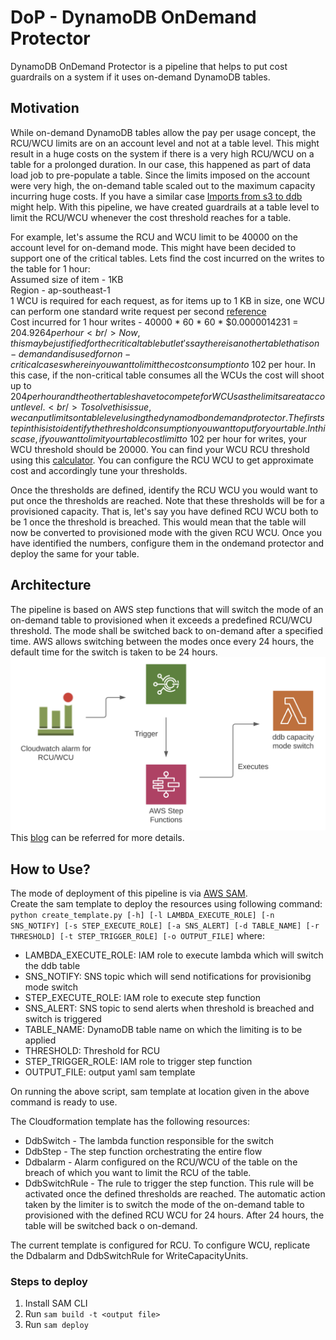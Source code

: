 # DoP - DynamoDB OnDemand Protector
DynamoDB OnDemand Protector is a pipeline that helps to put cost guardrails on a system if it uses on-demand DynamoDB tables.
## Motivation
While on-demand DynamoDB tables allow the pay per usage concept, the RCU/WCU limits are on an account level and not at a table level. This might result in a huge costs on the system if there is a very high RCU/WCU on a table for a prolonged duration. In our case, this happened as part of data load job to pre-populate a table. Since the limits imposed on the account were very high, the on-demand table scaled out to the maximum capacity incurring huge costs. If you have a similar case [Imports from s3 to ddb](https://aws.amazon.com/blogs/database/amazon-dynamodb-can-now-import-amazon-s3-data-into-a-new-table/) might help. With this pipeline, we have created guardrails at a table level to limit the RCU/WCU whenever the cost threshold reaches for a table.

For example, let's assume the RCU and WCU limit to be 40000 on the account level for on-demand mode. This might have been decided to support one of the critical tables.
Lets find the cost incurred on the writes to the table for 1 hour: <br />
Assumed size of item - 1KB <br />
Region - ap-southeast-1 <br />
1 WCU is required for each request, as for items up to 1 KB in size, one WCU can perform one standard write request per second [reference](https://aws.amazon.com/dynamodb/pricing/provisioned/) <br />
Cost incurred for 1 hour writes -  40000 * 60 * 60 * $0.0000014231 = $204.9264 per hour <br />
Now, this may be justified for the critical table but let's say there is another table that is on-demand and is used for non-critical cases wherein you want to limit the cost consumption to ~$102 per hour. In this case, if the non-critical table consumes all the WCUs the cost will shoot up to $204 per hour and the other tables have to compete for WCUs as the limits are at account level. <br />
To solve this issue, we can put limits on table level using the dynamodb ondemand protector. The first step in this is to identify the threshold consumption you want to put for your table. In this case, if you want to limit your table cost limit to ~$102 per hour for writes, your WCU threshold should be 20000. You can find your WCU RCU threshold using this [calculator](https://calculator.aws/#/addService/DynamoDB). You can configure the RCU WCU to get approximate cost and accordingly tune your thresholds.

Once the thresholds are defined, identify the RCU WCU you would want to put once the thresholds are reached. Note that these thresholds will be for a provisioned capacity. That is, let's say you have defined RCU WCU both to be 1 once the threshold is breached. This would mean that the table will now be converted to provisioned mode with the given RCU WCU.
Once you have identified the numbers, configure them in the ondemand protector and deploy the same for your table.

## Architecture
The pipeline is based on AWS step functions that will switch the mode of an on-demand table to provisioned when it exceeds a predefined RCU/WCU threshold. 
The mode shall be switched back to on-demand after a specified time. AWS allows switching between the modes once every 24 hours, the default time for the switch is taken to be 24 hours.  
![Alt text](assets/architecture.png?raw=true "Title")  
This [blog](https://bytes.swiggy.com/how-to-limit-autoscaling-in-on-demand-dynamodb-tables-c57e20cbbbcf) can be referred for more details.
## How to Use?
The mode of deployment of this pipeline is via [AWS SAM](https://aws.amazon.com/serverless/sam/).  
Create the sam template to deploy the resources using following command: 
```python create_template.py [-h] [-l LAMBDA_EXECUTE_ROLE] [-n SNS_NOTIFY] [-s STEP_EXECUTE_ROLE] [-a SNS_ALERT] [-d TABLE_NAME] [-r THRESHOLD] [-t STEP_TRIGGER_ROLE] [-o OUTPUT_FILE]```
where:
- LAMBDA_EXECUTE_ROLE: IAM role to execute lambda which will switch the ddb table
- SNS_NOTIFY: SNS topic which will send notifications for provisionibg mode switch
- STEP_EXECUTE_ROLE: IAM role to execute step function
- SNS_ALERT: SNS topic to send alerts when threshold is breached and switch is triggered
- TABLE_NAME: DynamoDB table name on which the limiting is to be applied
- THRESHOLD: Threshold for RCU
- STEP_TRIGGER_ROLE: IAM role to trigger step function 
- OUTPUT_FILE: output yaml sam template

On running the above script, sam template at location given in the above command is ready to use.

The Cloudformation template has the following resources:
- DdbSwitch - The lambda function responsible for the switch
- DdbStep - The step function orchestrating the entire flow
- Ddbalarm - Alarm configured on the RCU/WCU of the table on the breach of which
  you want to limit the RCU of the table.
- DdbSwitchRule - The rule to trigger the step function. This rule will be activated once the defined thresholds are reached. The automatic action taken by the limiter is to switch the mode of the on-demand table to provisioned with the defined RCU WCU for 24 hours. After 24 hours, the table will be switched back o on-demand.

The current template is configured for RCU. To configure WCU, replicate the Ddbalarm and DdbSwitchRule for WriteCapacityUnits.

### Steps to deploy
1. Install SAM CLI
2. Run ```sam build -t <output file>```
3. Run ```sam deploy```
